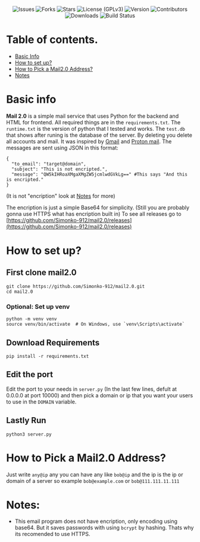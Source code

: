 <p align="center"> 
    <img src="https://img.shields.io/github/issues/Simonko-912/mail2.0" alt="Issues">
    <img src="https://img.shields.io/github/forks/Simonko-912/mail2.0" alt="Forks">
    <img src="https://img.shields.io/github/stars/Simonko-912/mail2.0" alt="Stars">
    <img src="https://img.shields.io/badge/License-GPLv3-blue.svg" alt="License (GPLv3)">
    <img src="https://img.shields.io/badge/version-1.0.1-blue" alt="Version">
    <img src="https://img.shields.io/badge/contributors-0-orange" alt="Contributors">
    <img src="https://img.shields.io/github/downloads/Simonko-912/mail2.0/total" alt="Downloads">
    <img src="https://img.shields.io/badge/build-passing-brightgreen" alt="Build Status">
</p>




# Table of contents.
- [Basic Info](#basic-info)
- [How to set up?](#how-to-set-up)
- [How to Pick a Mail2.0 Address?](#how-to-pick-a-mail20-address)
- [Notes](#notes)

# Basic info

**Mail 2.0** is a simple mail service that uses Python for the backend and HTML for frontend. All required things are in the `requirements.txt`. 
The `runtime.txt` is the version of python that I tested and works. The `test.db` that shows after runing is the database of the server. By deleting you delete all accounts and mail. It was inspired by [Gmail](https://gmail.com/) and [Proton mail](https://mail.proton.me/). The messages are sent using JSON in this format:

```
{
  "to_email": "target@domain",
  "subject": "This is not encripted.",
  "message": "QW5kIHRoaXMgaXMgZW5jcmlwdGVkLg==" #This says "And this is encripted."
}
```
(It is not "encription" look at [Notes](#notes) for more)

The encription is just a simple Base64 for simplicity. (Still you are probably gonna use HTTPS what has encription built in)
To see all releases go to [https://github.com/Simonko-912/mail2.0/releases](https://github.com/Simonko-912/mail2.0/releases)
# How to set up?

## First clone mail2.0

```
git clone https://github.com/Simonko-912/mail2.0.git
cd mail2.0
```

### Optional: Set up venv

```
python -m venv venv
source venv/bin/activate  # On Windows, use `venv\Scripts\activate`
```

## Download Requirements

```
pip install -r requirements.txt
```

## Edit the port
Edit the port to your needs in `server.py` (In the last few lines, defult at 0.0.0.0 at port 10000) and then pick a domain or ip that you want your users to use in the `DOMAIN` variable.


## Lastly Run

```
python3 server.py
```

# How to Pick a Mail2.0 Address?
Just write `any@ip` any you can have any like `bob@ip` and the ip is the ip or domain of a server so example `bob@example.com` or `bob@111.111.11.111`

# Notes:
- This email program does not have encription, only encoding using base64. But it saves passwords with using `bcrypt` by hashing. Thats why its recomended to use HTTPS.


